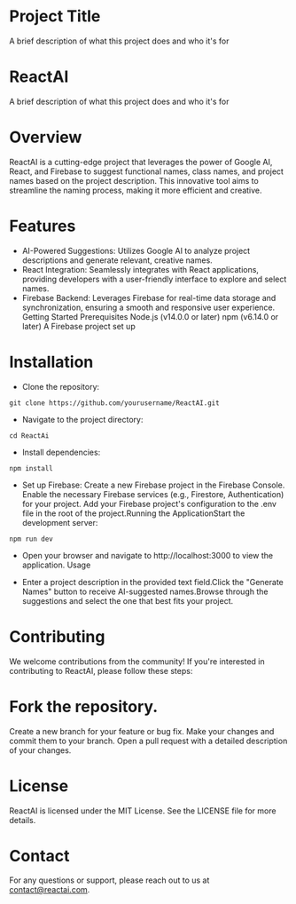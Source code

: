 
# Project Title

A brief description of what this project does and who it's for


# ReactAI

A brief description of what this project does and who it's for

# Overview

ReactAI is a cutting-edge project that leverages the power of Google AI, React, and Firebase to suggest functional names, class names, and project names based on the project description. This innovative tool aims to streamline the naming process, making it more efficient and creative.

# Features

- AI-Powered Suggestions: Utilizes Google AI to analyze project descriptions and generate relevant, creative names.
- React Integration: Seamlessly integrates with React applications, providing developers with a user-friendly interface to explore and select names.
- Firebase Backend: Leverages Firebase for real-time data storage and synchronization, ensuring a smooth and responsive user experience.
Getting Started
Prerequisites
Node.js (v14.0.0 or later)
npm (v6.14.0 or later)
A Firebase project set up
# Installation

- Clone the repository:

```
git clone https://github.com/yourusername/ReactAI.git 

```

- Navigate to the project directory:
```
cd ReactAi
```


- Install dependencies:
```
npm install
```
- Set up Firebase: Create a new Firebase project in the Firebase Console. Enable the necessary Firebase services (e.g., Firestore, Authentication) for your project. Add your Firebase project's configuration to the .env file in the root of the project.Running the ApplicationStart the development server:
```
npm run dev
```
- Open your browser and navigate to http://localhost:3000 to view the application.
Usage

- Enter a project description in the provided text field.Click the "Generate Names" button to receive AI-suggested names.Browse through the suggestions and select the one that best fits your project.

# Contributing
We welcome contributions from the community! If you're interested in contributing to ReactAI, please follow these steps:

# Fork the repository.
Create a new branch for your feature or bug fix.
Make your changes and commit them to your branch.
Open a pull request with a detailed description of your changes.
# License
ReactAI is licensed under the MIT License. See the LICENSE file for more details.

# Contact
For any questions or support, please reach out to us at contact@reactai.com.




